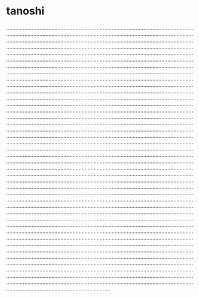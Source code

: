 # tanoshi
.................................................................................................................................................................................................................................................................................................................................................................................................................................................................................................................................................................................................................................................................................................................................................................................................................................................................................................................................................................................................................................................................................................................................................................................................................................................................................................................................................................................................................................................................................................................................................................................................................................................................................................................................................................................................................................................................................................................................................................................................................................................................................................................................................................................................................................................................................................................................................................................................................................................................................................................................................................................................................................................................................................................................................................................................................................................................................................................................................................................................................................................................................................................................................................................................................................................................................................................................................................................................................................................................................................................................................................................................................................................................................................................................................................................................................................................................................................................................................................................................................................................................................................................................................................................................................................................................................................................................................................................................................................................................................................................................................................................................................................................................................................................................................................................................................................................................................................................................................................................................................................................................................................................................................................................................................................................................................................................................................................